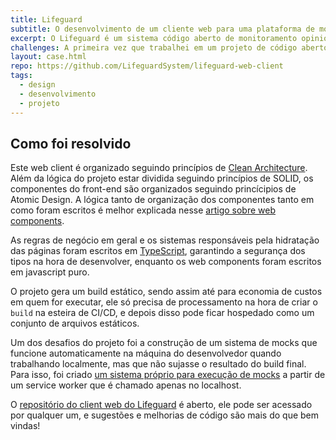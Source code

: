 ```yaml
---
title: Lifeguard
subtitle: O desenvolvimento de um cliente web para uma plataforma de monitoria open source
excerpt: O Lifeguard é um sistema código aberto de monitoramento opinionado e com propriedades de self-healing, onde tive o prazer de ajudar construíndo o seu monitor na versão de cliente web.
challenges: A primeira vez que trabalhei em um projeto de código aberto. Aqui tive o objetivo de projetar tanto em layout como em aplicação um cliente web para funcionar como um display dos resultados de monitoria do sistema.
layout: case.html
repo: https://github.com/LifeguardSystem/lifeguard-web-client
tags:
  - design
  - desenvolvimento
  - projeto
---
```


## Como foi resolvido

Este web client é organizado seguindo princípios de [Clean Architecture](https://blog.cleancoder.com/uncle-bob/2012/08/13/the-clean-architecture.html). Além da lógica do projeto estar dividida seguindo princípios de SOLID, os componentes do front-end são organizados seguindo princícipios de Atomic Design. A lógica tanto de organização dos componentes tanto em como foram escritos é melhor explicada nesse [artigo sobre web components](/artigos/web-components-o-que-sao-onde-vivem-o-que-comem/).

As regras de negócio em geral e os sistemas responsáveis pela hidratação das páginas foram escritos em [TypeScript](https://www.typescriptlang.org), garantindo a segurança dos tipos na hora de desenvolver, enquanto os web components foram escritos em javascript puro.

O projeto gera um build estático, sendo assim até para economia de custos em quem for executar, ele só precisa de processamento na hora de criar o `build` na esteira de CI/CD, e depois disso pode ficar hospedado como um conjunto de arquivos estáticos.

Um dos desafios do projeto foi a construção de um sistema de mocks que funcione automaticamente na máquina do desenvolvedor quando trabalhando localmente, mas que não sujasse o resultado do build final. Para isso, foi criado [um sistema próprio para execução de mocks](https://github.com/LifeguardSystem/lifeguard-web-client/tree/main/src/mock-local) a partir de um service worker que é chamado apenas no localhost.

O [repositório do client web do Lifeguard](https://github.com/LifeguardSystem/lifeguard-web-client/tree/main) é aberto, ele pode ser acessado por qualquer um, e sugestões e melhorias de código são mais do que bem vindas!